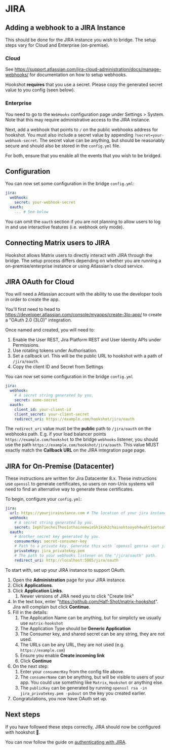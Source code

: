 # JIRA

## Adding a webhook to a JIRA Instance

This should be done for the JIRA instance you wish to bridge. The setup steps vary for Cloud and Enterprise (on-premise).

### Cloud 

See https://support.atlassian.com/jira-cloud-administration/docs/manage-webhooks/ for documentation on how to setup webhooks.

Hookshot **requires** that you use a secret. Please copy the generated secret value to you config (seen below).


### Enterprise

You need to go to the `WebHooks` configuration page under Settings > System.
Note that this may require administrative access to the JIRA instance.

Next, add a webhook that points to `/` on the public webhooks address for hookshot. You must also include a
secret value by appending `?secret=your-webhook-secret`. The secret value can be anything, but should
be reasonably secure and should also be stored in the `config.yml` file.

For both, ensure that you enable all the events that you wish to be bridged.

## Configuration

You can now set some configuration in the bridge `config.yml`:

```yaml
jira:
  webhook:
    secret: your-webhook-secret
  oauth:
    ... # See below
```

You can omit the `oauth` section if you are not planning to allow users to log in and use interactive features (i.e. webhook only mode).

## Connecting Matrix users to JIRA

Hookshot allows Matrix users to directly interact with JIRA through the bridge. The setup process differs
depending on whether you are running a on-premise/enterprise instance or using Atlassian's cloud service.

## JIRA OAuth for Cloud

You will need a Atlassian account with the ability to use the developer tools in order to create the app.

You'll first need to head to https://developer.atlassian.com/console/myapps/create-3lo-app/ to create a
"OAuth 2.0 (3LO)" integration.

Once named and created, you will need to:
  1. Enable the User REST, Jira Platform REST and User Identity APIs under Permissions.
  2. Use rotating tokens under Authorisation.
  3. Set a callback url. This will be the public URL to hookshot with a path of `/jira/oauth`.
  4. Copy the client ID and Secret from Settings

You can now set some configuration in the bridge `config.yml`

```yaml
jira:
  webhook:
    # A secret string generated by you.
    secret: some-secret
  oauth:
    client_id: your-client-id
    client_secret: your-client-secret
    redirect_uri: https://example.com/hookshot/jira/oauth
```

The `redirect_uri` value must be the **public** path to `/jira/oauth` on the webhooks path. E.g. if your load balancer
points `https://example.com/hookshot` to the bridge `webhooks` listener, you should use the path `https://example.com/hookshot/jira/oauth`.
This value MUST exactly match the **Callback URL** on the JIRA integration page page.


## JIRA for On-Premise (Datacenter)

These instructions are written for Jira Datacenter 8.x.
These instructions use `openssl` to generate certificates, so users on non-Unix systems will need to find an alternative way to generate these certificates.

To begin, configure your `config.yml`:


```yaml
jira:
  url: https://yourjirainstance.com # The location of your jira instance.
  webhook:
    # A secret string generated by you.
    secret: Ieph7iecheiThoo1othaineewieSh1koh2chainohtooyoh4waht1oetoaSoh6oh
  oauth:
    # Another secret key generated by you.
    consumerKey: secret-consumer-key
    # Path to a private key. Generate this with `openssl genrsa -out jira_privatekey.pem 4096`
    privateKey: jira_privatekey.pem
    # The path to your webhooks listener on the "/jira/oauth" path.
    redirect_uri: http://localhost:5065/jira/oauth
```
To start with, set up your JIRA instance to support OAuth.


1. Open the **Administration** page for your JIRA instance.
2. Click **Applications**.
3. Click **Application Links**.
   1. Newer versions of JIRA need you to click "Create link"
4. In the text box, enter "https://github.com/Half-Shot/matrix-hookshot". Jira will complain but click **Continue**.
5. Fill in the details:
   1. The Application Name can be anything, but for simplicty we usually use `matrix-hookshot`
   2. The Application Type should be **Generic Application**
   3. The Consumer key, and shared secret can be any string, they are not used.
   4. The URLs can be any URL, they are not used (e.g. `https://example.com`)
   5. Ensure you enable **Create incoming link**
   6. Click **Continue**
6. On the next step:
   1. Enter your `consumerKey` from the config file above.
   2. The `consumerName` can be anything, but will be visible to users of your app. You could use something like `Matrix`, `Hookshot` or anything else.
   3. The `publicKey` can be generated by running `openssl rsa -in jira_privatekey.pem -pubout` on the key you created earlier.
7. Congratulations, you now have OAuth set up.

## Next steps

If you have followed these steps correctly, JIRA should now be configured with hookshot 🥳.

You can now follow the guide on [authenticating with JIRA](../usage/auth.md#jira).
